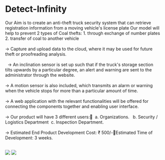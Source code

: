 # Detect-Infinity

Our Aim is to create an anti-theft truck security system that can retrieve registration information from a moving vehicle's license plate 
Our model will help to prevent 2 types of Coal thefts:
          1. through exchange of number plates         2.  transfer of coal to another vehicle<br><br>
-> Capture and upload data to the cloud, where it may be used for future theft or proofreading analysis.<br><br> 
-> An inclination sensor is set up such that if the truck's storage section tilts upwards by a particular degree, an alert and warning are sent to the administrator through the website.<br><br>
-> A motion sensor is also included, which transmits an alarm or warning when the vehicle stops for more than a particular amount of time.<br><br>
-> A web application with the relevant functionalities will be offered for connecting the components together and enabling user interface.<br><br>
-> Our product will have 3 different users:  a. Organizations.   b. Security / Logistics Department  c. Inspection Department.<br><br>
-> Estimated End Product Development Cost:  ₹ 500/-Estimated Time of Development: 3 weeks.<br><br>

<img src="[WhatsApp Image 2022-04-10 at 11 38 16](https://user-images.githubusercontent.com/93326858/162604940-a07d1c47-807d-4c68-a4a8-96718b830631.jpeg)">

<img src="![WhatsApp Image 2022-04-10 at 11 31 59](https://user-images.githubusercontent.com/93326858/162604982-5b1e7254-e84d-4d96-a203-dec4749bc351.jpeg)">
